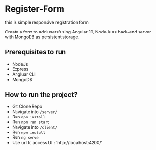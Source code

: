 # Register-Form

this is simple responsive registration form

Create a form to add users'using Angular 10, NodeJs as back-end server with MongoDB as persistent storage.

## Prerequisites to run

- NodeJs
- Express
- Angluar CLI
- MongoDB

## How to run the project?

- Git Clone Repo
- Navigate into `/server/`
- Run `npm install`
- Run `npm run start`
- Navigate into `/client/`
- Run `npm install`
- Run `ng serve`
- Use url to access UI : 'http://localhost:4200/'
